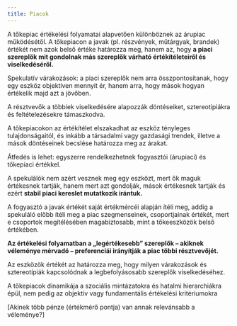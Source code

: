 ```yaml
---
title: Piacok
---
```


A tőkepiac értékelési folyamatai alapvetően különböznek az árupiac működésétől. A tőkepiacon a javak (pl. részvények, műtárgyak, brandek) értékét nem azok belső értéke határozza meg, hanem az, hogy **a piaci szereplők mit gondolnak más szereplők várható értékítéleteiről és viselkedéséről.**

Spekulatív várakozások: a piaci szereplők nem arra összpontosítanak, hogy egy eszköz objektíven mennyit ér, hanem arra, hogy mások hogyan értékelik majd azt a jövőben.

A résztvevők a többiek viselkedésére alapozzák döntéseiket, sztereotípiákra és feltételezésekre támaszkodva.

A tőkepiacokon az értékítélet elszakadhat az eszköz tényleges tulajdonságaitól, és inkább a társadalmi vagy gazdasági trendek, illetve a mások döntéseinek becslése határozza meg az árakat.

Átfedés is lehet: egyszerre rendelkezhetnek fogyasztói (árupiaci) és tőkepiaci értékkel.

A spekulálók nem azért vesznek meg egy eszközt, mert ők maguk értékesnek tartják, hanem mert azt gondolják, mások értékesnek tartják és ezért **stabil piaci kereslet mutatkozik irántuk.**

A fogyasztó a javak értékét saját értékmércéi alapján ítéli meg, addig a spekuláló előbb ítéli meg a piac szegmenseinek, csoportjainak értékét, mert e csoportok megítélésében magabiztosabb, mint a tőkeeszközök belső értékében.

**Az értékelési folyamatban a „legértékesebb” szereplők – akiknek véleménye mérvadó – preferenciái irányítják a piac többi résztvevőjét.**

Az eszközök értékét az határozza meg, hogy milyen várakozások és sztereotípiák kapcsolódnak a legbefolyásosabb szereplők viselkedéséhez.

A tőkepiacok dinamikája a szociális mintázatokra és hatalmi hierarchiákra épül, nem pedig az objektív vagy fundamentális értékelési kritériumokra

[Akinek több pénze (értékmérő pontja) van annak relevánsabb a véleménye?]

